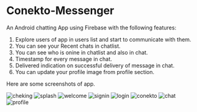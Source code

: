 # Conekto-Messenger

An Android chatting App using Firebase with the following features:

1. Explore users of app in users list and start to communicate with them.
2. You can see your Recent chats in chatlist.
3. You can see who is onine in chatlist and also in chat.
4. Timestamp for every message in chat.
5. Delivered indication on successful delivery of message in chat.
6. You can update your profile image from profile section.


Here are some screenshots of app.

![cheking](https://user-images.githubusercontent.com/65661421/125460378-90e7626c-203c-46f4-8a11-416b71cdf4e0.png)
![splash](https://user-images.githubusercontent.com/65661421/125460446-189ff715-97c9-4360-9efa-404bd6f1ad34.png)
![welcome](https://user-images.githubusercontent.com/65661421/125460541-cbae45ce-8780-4f10-a91e-f06d26dbcf70.png)
![signin](https://user-images.githubusercontent.com/65661421/125460563-34082cc0-b3e9-42b2-917c-eb14dc448a44.png)
![login](https://user-images.githubusercontent.com/65661421/125460583-1b7b2b6b-8088-4169-a033-33867be1ff30.png)
![conekto](https://user-images.githubusercontent.com/65661421/125460620-7ab7be27-403f-4b1a-b275-85638cca70bc.png)
![chat](https://user-images.githubusercontent.com/65661421/125460641-4cf09f1d-eaea-4267-a792-92434f16294a.png)
![profile](https://user-images.githubusercontent.com/65661421/125460703-7af3c112-f9e8-4717-97da-de65ea9ef422.png)
